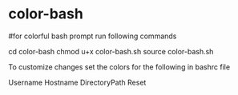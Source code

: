 # color-bash
#for colorful bash prompt
run following commands

cd color-bash
chmod u+x color-bash.sh
source color-bash.sh

To customize changes set the colors for the following in bashrc file

Username
Hostname
DirectoryPath
Reset
